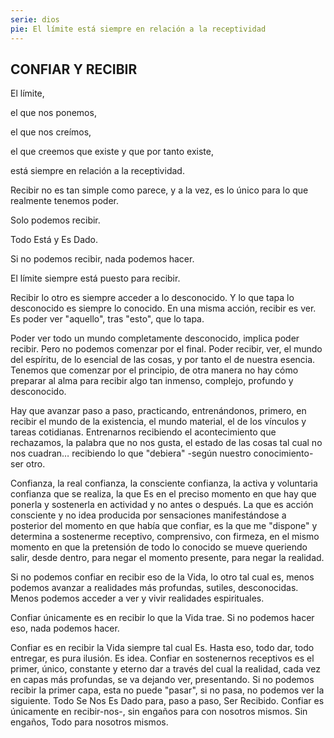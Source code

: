 ```yaml
---
serie: dios
pie: El límite está siempre en relación a la receptividad
---
```


## CONFIAR Y RECIBIR

El límite,

el que nos ponemos,

el que nos creímos,

el que creemos que existe y que por
tanto existe,

está siempre en relación a la receptividad.

Recibir no es tan simple como parece, y a la vez, es lo único para lo que realmente tenemos poder.

Solo podemos recibir.

Todo Está y Es Dado.

Si no podemos recibir, nada podemos hacer.

El límite siempre está puesto para recibir.

Recibir lo otro es siempre acceder a lo desconocido. Y lo que tapa lo desconocido es siempre lo conocido.
En una misma acción, recibir es ver.
Es poder ver "aquello", tras "esto", que lo tapa.

Poder ver todo un mundo completamente desconocido, implica poder recibir.
Pero no podemos comenzar por el final. Poder recibir, ver, el mundo del espíritu, de lo esencial de las cosas, y por tanto el de nuestra esencia.
Tenemos que comenzar por el principio, de otra manera no hay cómo preparar al alma para recibir algo tan inmenso, complejo, profundo y desconocido.

Hay que avanzar paso a paso, practicando, entrenándonos, primero, en recibir el mundo de la existencia, el mundo material, el de los vínculos y tareas cotidianas. Entrenarnos recibiendo el acontecimiento que rechazamos, la palabra que no nos gusta, el estado de las cosas tal cual no nos cuadran… recibiendo lo que "debiera" -según nuestro conocimiento- ser otro.

Confianza, la real confianza, la consciente confianza, la activa y voluntaria confianza que se realiza, la que Es en el preciso momento en que hay que ponerla y sostenerla en actividad y no antes o después. La que es acción consciente y no idea producida por sensaciones manifestándose a posterior del momento en que había que confiar, es la que me "dispone" y determina a sostenerme receptivo, comprensivo, con firmeza, en el mismo momento en que la pretensión de todo lo conocido se mueve queriendo salir, desde dentro, para negar el momento presente, para negar la realidad.

Si no podemos confiar en recibir eso de la Vida, lo otro tal cual es, menos podemos avanzar a realidades más profundas, sutiles, desconocidas. Menos podemos acceder a ver y vivir realidades espirituales.

Confiar únicamente es en recibir lo que la Vida trae. Si no podemos hacer eso, nada podemos hacer.

Confiar es en recibir la Vida siempre tal cual Es.
Hasta eso, todo dar, todo entregar, es pura ilusión. Es idea.
Confiar en sostenernos receptivos es el primer, único, constante y eterno dar a través del cual la realidad, cada vez en capas más profundas, se va dejando ver, presentando.
Si no podemos recibir la primer capa, esta no puede "pasar", si no pasa, no podemos ver la siguiente.
Todo Se Nos Es Dado para, paso a paso, Ser Recibido.
Confiar es únicamente en recibir-nos-, sin engaños para con nosotros mismos.
Sin engaños,
Todo para nosotros mismos.
